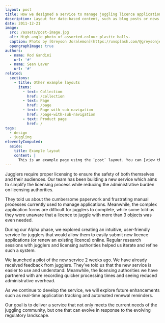 ```yaml
---
layout: post
title: How we designed a service to manage juggling licence applications
description: Layout for date-based content, such as blog posts or news items.
date: 2011-12-21
image:
  src: /assets/post-image.jpg
  alt: High angle photo of assorted-colour plastic balls.
  caption: Photo by [Greyson Joralemon](https://unsplash.com/@greysonjoralemon) on [Unsplash](https://unsplash.com/photos/9IBqihqhuHc)
  opengraphImage: true
authors:
  - name: Rod Gandini
    url: '#'
  - name: Sean Laver
    url: '#'
related:
  sections:
    - title: Other example layouts
      items:
        - text: Collection
          href: /collection
        - text: Page
          href: /page
        - text: Page with sub navigation
          href: /page-with-sub-navigation
        - text: Product page
          href: /
tags:
  - design
  - juggling
eleventyComputed:
  aside:
    title: Example layout
    content: |
      This is an example page using the `post` layout. You can [view the source used to create this page on GitHub]({{ viewSource }}).
---
```


Jugglers require proper licensing to ensure the safety of both themselves and their audiences. Our team has been building a new service which aims to simplify the licensing process while reducing the administrative burden on licensing authorities.

They told us about the cumbersome paperwork and frustrating manual processes currently used to manage applications. Meanwhile, the complex application forms are difficult for jugglers to complete, while some told us they were unaware that a licence to juggle with more than 3 objects was even needed.

During our Alpha phase, we explored creating an intuitive, user-friendly service for jugglers that would allow them to easily submit new licence applications (or renew an existing licence) online. Regular research sessions with jugglers and licensing authorities helped us iterate and refine such a system.

We launched a pilot of the new service 2 weeks ago. We have already received feedback from jugglers. They’ve told us that the new service is easier to use and understand. Meanwhile, the licensing authorities we have partnered with are recording quicker processing times and seeing reduced administrative overhead.

As we continue to develop the service, we will explore future enhancements such as real-time application tracking and automated renewal reminders.

Our goal is to deliver a service that not only meets the current needs of the juggling community, but one that can evolve in response to the evolving regulatory landscape.
